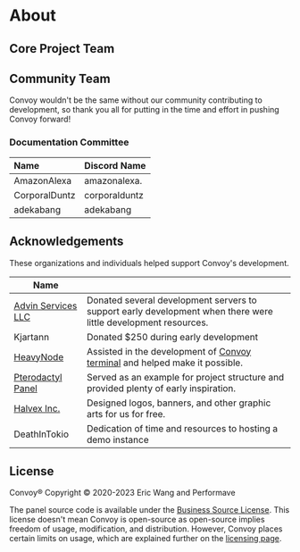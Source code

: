 <script setup>
import { VPTeamMembers } from 'vitepress/theme'

const members = [
  {
    avatar: '/assets/images/eric-wang.png',
    name: 'Eric Wang',
    title: 'Creator',
    links: [
      { icon: 'github', link: 'https://github.com/ericwang401' }
    ]
  },
  {
    avatar: '/assets/images/anush-k.png',
    name: 'Anush K',
    title: 'Former Developer',
    links: [
      { icon: 'github', link: 'https://github.com/AnushK-Fro' }
    ]
  },
]
</script>

# About

## Core Project Team

<VPTeamMembers size="small" :members="members" />

## Community Team

Convoy wouldn't be the same without our community contributing to development, so thank you all for putting in the time
and effort in pushing Convoy forward!

### Documentation Committee

| Name          | Discord Name  |
|:--------------|---------------|
| AmazonAlexa   | amazonalexa.  |
| CorporalDuntz | corporalduntz |
| adekabang     | adekabang     |

## Acknowledgements

These organizations and individuals helped support Convoy's development.

| Name                                           |                                                                                                                      |
|------------------------------------------------|----------------------------------------------------------------------------------------------------------------------|
| [Advin Services LLC](https://advinservers.com) | Donated several development servers to support early development when there were little development resources.       |
| Kjartann                                       | Donated $250 during early development                                                                                |
| [HeavyNode](https://heavynode.com)             | Assisted in the development of [Convoy terminal](https://github.com/convoypanel/coterm) and helped make it possible. |
| [Pterodactyl Panel](https://pterodactyl.io)    | Served as an example for project structure and provided plenty of early inspiration.                                 |
| [Halvex Inc.](https://halvex.net/)             | Designed logos, banners, and other graphic arts for us for free.                                                     |
| DeathInTokio                                   | Dedication of time and resources to hosting a demo instance                                                          |

## License

Convoy&reg; Copyright &copy; 2020-2023 Eric Wang and Performave

The panel source code is available under the [Business Source License](https://mariadb.com/bsl-faq-mariadb/). This
license doesn't mean Convoy is open-source as open-source implies freedom of usage, modification, and distribution.
However, Convoy places certain limits on usage, which are explained further on
the [licensing page](/docs/project/licensing).


